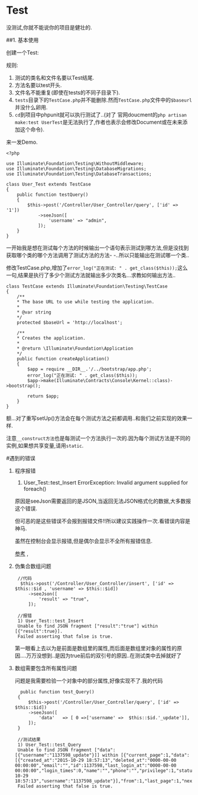 # Test

没测试,你就不能说你的项目是健壮的.

##1. 基本使用

创建一个Test:

规则:

1. 测试的类名和文件名要以Test结尾.
2. 方法名要以test开头. 
3. 文件名不能重复(即使在tests的不同子目录下).
4. `tests`目录下的`TestCase.php`并不能删除.然而`TestCase.php`文件中的`$baseurl`并没什么卵用.
5. `cd`到项目中phpunit就可以执行测试了..(对了 官网doucment的`php artisan make:test UserTest`是无法执行了,作者也表示会修改Document或在未来添加这个命令).


来一发Demo.

	<?php

	use Illuminate\Foundation\Testing\WithoutMiddleware;
	use Illuminate\Foundation\Testing\DatabaseMigrations;
	use Illuminate\Foundation\Testing\DatabaseTransactions;

	class User_Test extends TestCase
	{
    	public function testQuery()
    	{
        	$this->post('/Controller/User_Controller/query', ['id' => '1'])
            	->seeJson([
                	'username' => "admin",
            	]);
    	}
	}
	
一开始我是想在测试每个方法的时候输出一个语句表示测试到哪方法,但是没找到获取哪个类的哪个方法调用了测试方法的方法- -..所以只能输出在测试哪一个类..

修改TestCase.php,增加了`error_log("正在测试: " . get_class($this));`这么一句,结果是执行了多少个测试方法就输出多少次类名...求教如何输出方法..

	class TestCase extends Illuminate\Foundation\Testing\TestCase
	{
    	/**
     	* The base URL to use while testing the application.
     	*
    	* @var string
     	*/
    	protected $baseUrl = 'http://localhost';

    	/**
     	* Creates the application.
     	*
     	* @return \Illuminate\Foundation\Application
     	*/
    	public function createApplication()
    	{
        	$app = require __DIR__.'/../bootstrap/app.php';
        	error_log("正在测试: " . get_class($this));
        	$app->make(Illuminate\Contracts\Console\Kernel::class)->bootstrap();

        	return $app;
    	}
	}
	
额...对了重写setUp()方法会在每个测试方法之前都调用..和我们之前实现的效果一样.

注意`__construct方法`也是每测试一个方法执行一次的.因为每个测试方法是不同的实例,如果想共享变量,请用`static`.


#遇到的错误

1. 程序报错

	1) User_Test::test_Insert
	ErrorException: Invalid argument supplied for foreach()
	
	原因是seeJson需要返回的是JSON,当返回无法JSON格式化的数据,大多数报这个错误.

	但可恶的是这些错误不会报到报错文件!!所以建议实践操作一次.看错误内容是神马.

	虽然在控制台会显示报错,但是偶尔会显示不全所有报错信息.

	[参考](http://stackoverflow.com/questions/31921451/laravel-5-1-phpunit-api-test-returns-always-invalid-argument-error-foreach)	,

2. 伪集合数组问题
		
		//代码
		 $this->post('/Controller/User_Controller/insert', ['id' =>  $this::$id , 'username' => $this::$id])
            ->seeJson([
                'result' => "true",
            ]);
		
		//报错
		1) User_Test::test_Insert
		Unable to find JSON fragment ["result":"true"] within [{"result":true}].
		Failed asserting that false is true.
		
	第一眼看上去以为是前面是数组里的属性,而后面是数组里对象的属性的原因....万万没想到..是因为true前后的双引号的原因..在测试类中去掉就好了	
	
3. 数组需要包含所有属性问题

	问题是我需要检验一个对象中的部分属性,好像实现不了.我的代码
	
		 public function test_Query()
    	{
        	$this->post('/Controller/User_Controller/query', ['id' => $this::$id])
            ->seeJson([
                'data'   => [ 0 =>['username' =>  $this::$id.'_update']],
            ]);
    	}
		
		//测试结果
		1) User_Test::test_Query
		Unable to find JSON fragment ["data":[{"username":"1137598_update"}]] within [{"current_page":1,"data":[{"created_at":"2015-10-29 18:57:13","deleted_at":"0000-00-00 00:00:00","email":"","id":1137598,"last_login_at":"0000-00-00 00:00:00","login_times":0,"name":"","phone":"","privilege":1,"status":0,"updated_at":"2015-10-29 18:57:13","username":"1137598_update"}],"from":1,"last_page":1,"next_page_url":null,"per_page":20,"prev_page_url":null,"to":1,"total":1}].
		Failed asserting that false is true.	